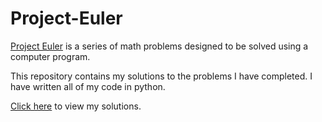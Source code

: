 # Project-Euler
[Project Euler] is a series of math problems designed to be solved using a computer program.

This repository contains my solutions to the problems I have completed. I have written all of my code in python.

[Click here][solutions] to view my solutions.

[Project Euler]: https://projecteuler.net
[solutions]: solved